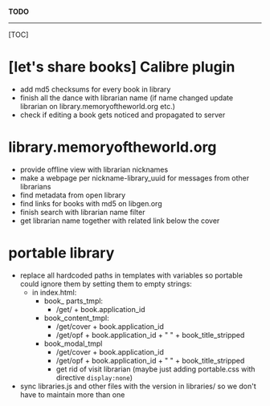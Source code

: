 **TODO**
- - -
[TOC]

# [let's share books] Calibre plugin

- add md5 checksums for every book in library
- finish all the dance with librarian name (if name changed update librarian on library.memoryoftheworld.org etc.)
- check if editing a book gets noticed and propagated to server

# library.memoryoftheworld.org

- provide offline view with librarian nicknames
- make a webpage per nickname-library_uuid for messages from other librarians
- find metadata from open library
- find links for books with md5 on libgen.org
- finish search with librarian name filter
- get librarian name together with related link below the cover

# portable library
- replace all hardcoded paths in templates with variables so portable could ignore them by setting them to empty strings:
  - in index.html: 
    - book_ parts_tmpl:
      - /get/ + book.application_id
    - book_content_tmpl:
      - /get/cover + book.application_id
      - /get/opf + book.application_id + " " + book_title_stripped
    - book_modal_tmpl
      - /get/cover + book.application_id
      - /get/opf + book.application_id + " " + book_title_stripped
      - get rid of visit librarian (maybe just adding portable.css with directive `display:none`)
- sync libraries.js and other files with the version in libraries/ so we don't have to maintain more than one
